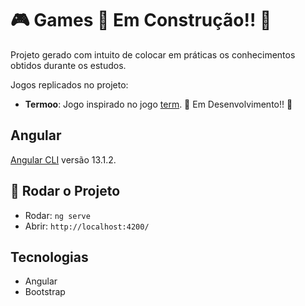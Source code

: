 # 🎮 Games 🚧 Em Construção!! 🚧

Projeto gerado com intuito de colocar em práticas os conhecimentos obtidos durante os estudos.

Jogos replicados no projeto:

- **Termoo**: Jogo inspirado no jogo [term](https://term.ooo). 🚧 Em Desenvolvimento!! 🚧

## Angular

[Angular CLI](https://github.com/angular/angular-cli) versão 13.1.2.

## 🚀 Rodar o Projeto

- Rodar: `ng serve`
- Abrir: `http://localhost:4200/`

## Tecnologias

- Angular
- Bootstrap

<!-- ## Build

Run `ng build` to build the project. The build artifacts will be stored in the `dist/` directory.

## Running unit tests

Run `ng test` to execute the unit tests via [Karma](https://karma-runner.github.io).

## Running end-to-end tests

Run `ng e2e` to execute the end-to-end tests via a platform of your choice. To use this command, you need to first add a package that implements end-to-end testing capabilities.

## Further help

To get more help on the Angular CLI use `ng help` or go check out the [Angular CLI Overview and Command Reference](https://angular.io/cli) page. -->
